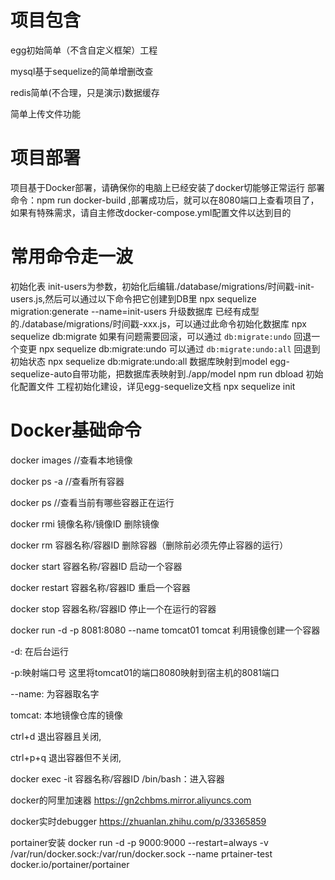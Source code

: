 # 项目包含
 egg初始简单（不含自定义框架）工程
 
 mysql基于sequelize的简单增删改查
 
 redis简单(不合理，只是演示)数据缓存
 
 简单上传文件功能
 
# 项目部署
项目基于Docker部署，请确保你的电脑上已经安装了docker切能够正常运行
部署命令：npm run docker-build ,部署成功后，就可以在8080端口上查看项目了，如果有特殊需求，请自主修改docker-compose.yml配置文件以达到目的


# 常用命令走一波

 初始化表 init-users为参数，初始化后编辑./database/migrations/时间戳-init-users.js,然后可以通过以下命令把它创建到DB里
 npx sequelize migration:generate --name=init-users
 升级数据库 已经有成型的./database/migrations/时间戳-xxx.js，可以通过此命令初始化数据库
 npx sequelize db:migrate
 如果有问题需要回滚，可以通过 `db:migrate:undo` 回退一个变更
 npx sequelize db:migrate:undo
 可以通过 `db:migrate:undo:all` 回退到初始状态
 npx sequelize db:migrate:undo:all
 数据库映射到model egg-sequelize-auto自带功能，把数据库表映射到./app/model
 npm run dbload
 初始化配置文件 工程初始化建设，详见egg-sequelize文档
 npx sequelize init

# Docker基础命令
docker images        //查看本地镜像

docker ps -a         //查看所有容器

docker ps            //查看当前有哪些容器正在运行

docker rmi 镜像名称/镜像ID    删除镜像

docker rm 容器名称/容器ID     删除容器（删除前必须先停止容器的运行）

docker start 容器名称/容器ID      启动一个容器

docker restart 容器名称/容器ID     重启一个容器

docker stop 容器名称/容器ID     停止一个在运行的容器

docker run -d -p 8081:8080 --name tomcat01 tomcat 利用镜像创建一个容器

-d: 在后台运行

-p:映射端口号 这里将tomcat01的端口8080映射到宿主机的8081端口

--name: 为容器取名字

tomcat: 本地镜像仓库的镜像 

ctrl+d 退出容器且关闭,

ctrl+p+q 退出容器但不关闭,

docker exec -it 容器名称/容器ID /bin/bash：进入容器

docker的阿里加速器 https://gn2chbms.mirror.aliyuncs.com

docker实时debugger https://zhuanlan.zhihu.com/p/33365859


portainer安装
docker run -d -p 9000:9000
--restart=always
-v /var/run/docker.sock:/var/run/docker.sock
--name prtainer-test
docker.io/portainer/portainer
